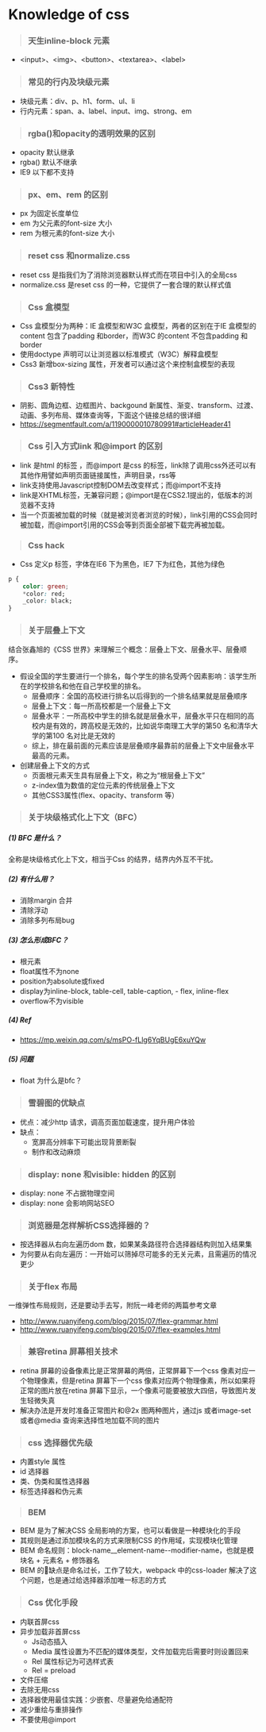# Knowledge of css
> ### 天生inline-block 元素
- \<input>、\<img>、\<button>、\<textarea>、\<label>
> ### 常见的行内及块级元素
- 块级元素：div、p、h1、form、ul、li
- 行内元素：span、a、label、input、img、strong、em
> ### rgba()和opacity的透明效果的区别
- opacity 默认继承
- rgba() 默认不继承
- IE9 以下都不支持

> ### px、em、rem 的区别
- px 为固定长度单位
- em 为父元素的font-size 大小
- rem 为根元素的font-size 大小

> ### reset css 和normalize.css
- reset css 是指我们为了消除浏览器默认样式而在项目中引入的全局css
- normalize.css 是reset css 的一种，它提供了一套合理的默认样式值

> ### Css 盒模型
- Css 盒模型分为两种：IE 盒模型和W3C 盒模型，两者的区别在于IE 盒模型的content 包含了padding 和border，而W3C 的content 不包含padding 和border
- 使用doctype 声明可以让浏览器以标准模式（W3C）解释盒模型
- Css3 新增box-sizing 属性，开发者可以通过这个来控制盒模型的表现

> ### Css3 新特性
- 阴影、圆角边框、边框图片、backgound 新属性、渐变、transform、过渡、动画、多列布局、媒体查询等，下面这个链接总结的很详细
- https://segmentfault.com/a/1190000010780991#articleHeader41

> ### Css 引入方式link 和@import 的区别
- link 是html 的标签 ，而@import 是css 的标签，link除了调用css外还可以有其他作用譬如声明页面链接属性，声明目录，rss等
- link支持使用Javascript控制DOM去改变样式；而@import不支持
- link是XHTML标签，无兼容问题；@import是在CSS2.1提出的，低版本的浏览器不支持
- 当一个页面被加载的时候（就是被浏览者浏览的时候），link引用的CSS会同时被加载，而@import引用的CSS会等到页面全部被下载完再被加载。

> ### Css hack
- Css 定义p 标签，字体在IE6 下为黑色，IE7 下为红色，其他为绿色
```css
p {
    color: green;
    *color: red;
    _color: black;
}
```

> ### 关于层叠上下文
结合张鑫旭的《CSS 世界》来理解三个概念：层叠上下文、层叠水平、层叠顺序。
- 假设全国的学生要进行一个排名，每个学生的排名受两个因素影响：该学生所在的学校排名和他在自己学校里的排名。
    - 层叠顺序：全国的高校进行排名以后得到的一个排名结果就是层叠顺序
    - 层叠上下文：每一所高校都是一个层叠上下文
    - 层叠水平：一所高校中学生的排名就是层叠水平，层叠水平只在相同的高校内是有效的，跨高校是无效的，比如说华南理工大学的第50 名和清华大学的第100 名对比是无效的
    - 综上，排在最前面的元素应该是层叠顺序最靠前的层叠上下文中层叠水平最高的元素。
- 创建层叠上下文的方式
    - 页面根元素天生具有层叠上下文，称之为“根层叠上下文”
    - z-index值为数值的定位元素的传统层叠上下文
    - 其他CSS3属性(flex、opacity、transform 等）

> ### 关于块级格式化上下文（BFC）
##### (1) BFC 是什么？
全称是块级格式化上下文，相当于Css 的结界，结界内外互不干扰。
##### (2) 有什么用？
- 消除margin 合并
- 清除浮动
- 消除多列布局bug
##### (3) 怎么形成BFC？
- 根元素
- float属性不为none
- position为absolute或fixed
- display为inline-block, table-cell, table-caption, - flex, inline-flex
- overflow不为visible
##### (4) Ref
- https://mp.weixin.qq.com/s/msPO-fLlg6YqBUgE6xuYQw

##### (5) 问题
- float 为什么是bfc？

> ### 雪碧图的优缺点
- 优点：减少http 请求，调高页面加载速度，提升用户体验
- 缺点：
    - 宽屏高分辨率下可能出现背景断裂
    - 制作和改动麻烦

> ### display: none 和visible: hidden 的区别
- display: none 不占据物理空间
- display: none 会影响网站SEO

> ### 浏览器是怎样解析CSS选择器的？
- 按选择器从右向左遍历dom 数，如果某条路径符合选择器结构则加入结果集
- 为何要从右向左遍历：一开始可以筛掉尽可能多的无关元素，且需遍历的情况更少

> ### 关于flex 布局
一维弹性布局规则，还是要动手去写，附阮一峰老师的两篇参考文章
- http://www.ruanyifeng.com/blog/2015/07/flex-grammar.html
- http://www.ruanyifeng.com/blog/2015/07/flex-examples.html

> ### 兼容retina 屏幕相关技术
- retina 屏幕的设备像素比是正常屏幕的两倍，正常屏幕下一个css 像素对应一个物理像素，但是retina 屏幕下一个css 像素对应两个物理像素，所以如果将正常的图片放在retina 屏幕下显示，一个像素可能要被放大四倍，导致图片发生轻微失真
- 解决办法是开发时准备正常图片和@2x 图两种图片，通过js 或者image-set 或者@media 查询来选择性地加载不同的图片

> ### css 选择器优先级
- 内置style 属性
- id 选择器
- 类、伪类和属性选择器
- 标签选择器和伪元素

> ### BEM
- BEM 是为了解决CSS 全局影响的方案，也可以看做是一种模块化的手段
- 其规则是通过添加模块名的方式来限制CSS 的作用域，实现模块化管理
- BEM 命名规则：block-name__element-name--modifier-name，也就是模块名 + 元素名 + 修饰器名
- BEM 的缺点是命名过长，工作了较大，webpack 中的css-loader 解决了这个问题，也是通过给选择器添加唯一标志的方式

> ### Css 优化手段
- 内联首屏css
- 异步加载非首屏css
    - Js动态插入
    - Media 属性设置为不匹配的媒体类型，文件加载完后需要时则设置回来
    - Rel 属性标记为可选样式表
    - Rel = preload
- 文件压缩
- 去除无用css
- 选择器使用最佳实践：少嵌套、尽量避免给通配符
- 减少重绘与重排操作
- 不要使用@import 
